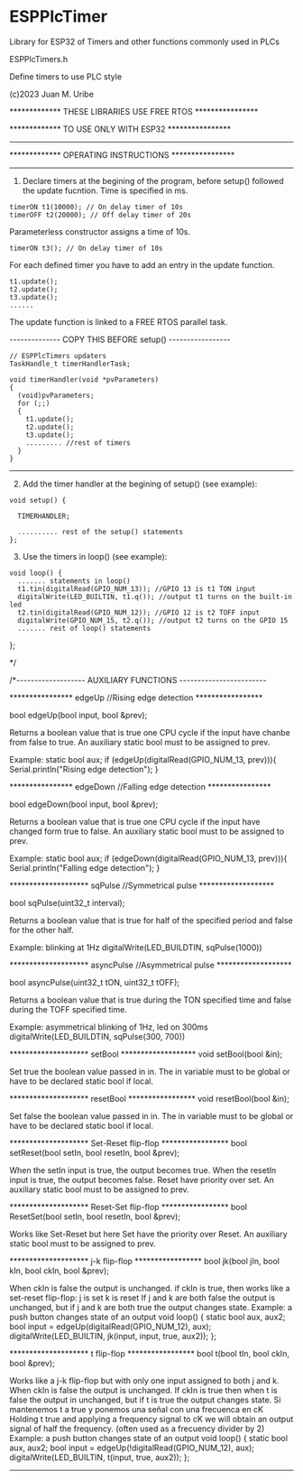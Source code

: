 # ESPPlcTimer
Library for ESP32 of Timers and other functions commonly used in PLCs

  ESPPlcTimers.h
  
  Define timers to use PLC style
  
  (c)2023 Juan M. Uribe

************* THESE LIBRARIES USE FREE RTOS  ****************

*************     TO USE ONLY WITH ESP32     ****************


*************************************************************
*************    OPERATING INSTRUCTIONS      ****************
*************************************************************

  1. Declare timers at the begining of the program,
  before setup() followed the update fucntion.
  Time is specified in ms.

    timerON t1(10000); // On delay timer of 10s
    timerOFF t2(20000); // Off delay timer of 20s

  Parameterless constructor assigns a time of 10s.

    timerON t3(); // On delay timer of 10s


  For each defined timer you have to add an entry in the update function.

    t1.update();
    t2.update();
    t3.update();
    ......

  The update function is linked to a FREE RTOS parallel task.

  -------------- COPY THIS BEFORE setup() -----------------
  
    // ESPPlcTimers updaters
    TaskHandle_t timerHandlerTask;

    void timerHandler(void *pvParameters)
    {
      (void)pvParameters;
      for (;;)
      {
        t1.update();
        t2.update();
        t3.update();
        ......... //rest of timers
      }
    }
  ---------------------------------------------------------------

  2. Add the timer handler at the begining of setup() (see example):

    void setup() {

      TIMERHANDLER;

      .......... rest of the setup() statements
    };

  3. Use the timers in loop() (see example):

    void loop() {
      ....... statements in loop()
      t1.tin(digitalRead(GPIO_NUM_13)); //GPIO 13 is t1 TON input
      digitalWrite(LED_BUILTIN, t1.q()); //output t1 turns on the built-in led
      t2.tin(digitalRead(GPIO_NUM_12)); //GPIO 12 is t2 TOFF input
      digitalWrite(GPIO_NUM_15, t2.q()); //output t2 turns on the GPIO 15
      ....... rest of loop() statements
  };

*/

/*------------------- AUXILIARY FUNCTIONS ------------------------

**************** edgeUp //Rising edge detection  *****************

bool edgeUp(bool input, bool &prev);

Returns a boolean value that is true one CPU cycle if the input have chanbe from false to true.
An auxiliary static bool must to be assigned to prev.

Example:
static bool aux;
if (edgeUp(digitalRead(GPIO_NUM_13, prev))){
  Serial.println("Rising edge detection");
}

**************** edgeDown //Falling edge detection ****************

bool edgeDown(bool input, bool &prev);

Returns a boolean value that is true one CPU cycle if the input have changed form true to false.
An auxiliary static bool must to be assigned to prev.

Example:
static bool aux;
if (edgeDown(digitalRead(GPIO_NUM_13, prev))){
  Serial.println("Falling edge detection");
}

******************** sqPulse //Symmetrical pulse *******************

bool sqPulse(uint32_t interval);

Returns a boolean value that is true for half of the specified period
and false for the other half.

Example: blinking at 1Hz
digitalWrite(LED_BUILDTIN, sqPulse(1000))

******************** asyncPulse //Asymmetrical pulse *******************

bool asyncPulse(uint32_t tON, uint32_t tOFF);

Returns a boolean value that is true during the TON specified time
and false during the TOFF specified time.

Example: asymmetrical blinking of 1Hz, led on 300ms
digitalWrite(LED_BUILDTIN, sqPulse(300, 700))

******************** setBool *******************
void setBool(bool &in);

Set true the boolean value passed in in.
The in variable must to be global or have to be declared
static bool if local.

******************** resetBool *****************
void resetBool(bool &in);

Set false the boolean value passed in in.
The in variable must to be global or have to be declared
static bool if local.

******************** Set-Reset flip-flop *****************
bool setReset(bool setIn, bool resetIn, bool &prev);

When the setIn input is true, the output becomes true.
When the resetIn input is true, the output becomes false.
Reset have priority over set.
An auxiliary static bool must to be assigned to prev.

******************** Reset-Set flip-flop *****************
bool ResetSet(bool setIn, bool resetIn, bool &prev);

Works like Set-Reset but here Set have the priority
over Reset.
An auxiliary static bool must to be assigned to prev.

******************** j-k flip-flop *****************
bool jk(bool jIn, bool kIn, bool ckIn, bool &prev);

When ckIn is false the output is unchanged.
if ckIn is true, then works like a set-reset flip-flop:
j is set
k is reset
If j and k are both false the output is unchanged,
but if j and k are both true the output changes state.
Example: a push button changes state of an output
  void loop() {
    static bool aux, aux2;
    bool input = edgeUp(digitalRead(GPIO_NUM_12), aux);
    digitalWrite(LED_BUILTIN, jk(input, input, true, aux2));
  };

******************** t flip-flop *****************
bool t(bool tIn, bool ckIn, bool &prev);

Works like a j-k flip-flop but with only one input
assigned to both j and k.
When ckIn is false the output is unchanged.
If ckIn is true then when t is false the output in unchanged,
but if t is true the output changes state.
Si mantenemos t a true y ponemos una señal con una frecuenca en cK
Holding t true and applying a frequency signal to cK
we will obtain an output signal of half the frequency.
(often used as a frecuency divider by 2)
Example: a push button changes state of an output
  void loop() {
    static bool aux, aux2;
    bool input = edgeUp(!digitalRead(GPIO_NUM_12), aux);
    digitalWrite(LED_BUILTIN, t(input, true, aux2));
  };

-----------------------------------------------------------------
